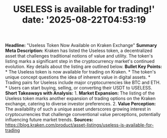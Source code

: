 ﻿---
title: "USELESS is available for trading!'
date: '2025-08-22T04:53:19"
category: "Markets"
summary: ""
slug: "useless is available for trading"
source_urls:
  - "https://blog.kraken.com/product/asset-listings/useless-is-available-for-trading"
seo:
  title: "USELESS is available for trading! | Hash n Hedge'
  description: '"
  keywords: ["news", "markets", "brief"]
---
**Headline:** "Useless Token Now Available on Kraken Exchange"  **Summary Meta Description:** Kraken has listed the Useless token, a decentralized asset that challenges traditional notions of value and utility. The token's listing marks a significant step in the cryptocurrency market's continued evolution. Key details about the listing are outlined below.  **Bullet Key Points:**  * The Useless token is now available for trading on Kraken. * The token's unique concept questions the idea of inherent value in digital assets. * Trading pairs for Useless include major cryptocurrencies like BTC and ETH. * Users can start buying, selling, or converting their USDT to USELESS.  **Short Takeaways with Analysis:**  1. **Market Expansion:** The listing of the Useless token marks another expansion of trading options on the Kraken exchange, catering to diverse investor preferences. 2. **Value Perception:** The availability of such a unique asset underscores growing interest in cryptocurrencies that challenge conventional value perceptions, potentially influencing future market trends.  **Sources:** https://blog.kraken.com/product/asset-listings/useless-is-available-for-trading 
